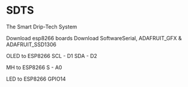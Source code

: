 # SDTS
The Smart Drip-Tech System

Download esp8266 boards
Download SoftwareSerial, ADAFRUIT_GFX & ADAFRUIT_SSD1306

OLED to ESP8266
SCL - D1
SDA - D2

MH to ESP8266
S - A0

LED to ESP8266
GPIO14
